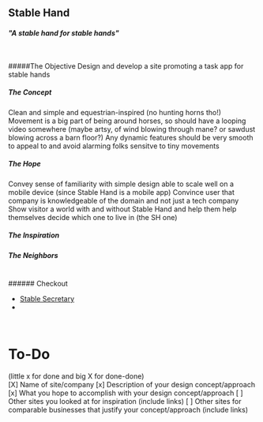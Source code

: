 ## Stable Hand

#### *"A stable hand for stable hands"*

<br>

#####The Objective
Design and develop a site promoting a task app for stable hands 

##### The Concept
Clean and simple and equestrian-inspired (no hunting horns tho!)
Movement is a big part of being around horses, so should have a looping video somewhere (maybe artsy, of wind blowing through mane? or sawdust blowing across a barn floor?)
Any dynamic features should be very smooth to appeal to and avoid alarming folks sensitve to tiny movements


##### The Hope
Convey sense of familiarity with simple design able to scale well on a mobile device (since Stable Hand is a mobile app)
Convince user that company is knowledgeable of the domain and not just a tech company
Show visitor a world with and without Stable Hand and help them help themselves decide which one to live in (the SH one)


##### The Inspiration

##### The Neighbors

<br>
###### Checkout

* [Stable Secretary](http://stablesecretary.com/) 
* 
<br>

To-Do
====
(little x for done and big X for done-done)
<br>
[X] Name of site/company
[x] Description of your design concept/approach
[x] What you hope to accomplish with your design concept/approach
[ ] Other sites you looked at for inspiration (include links)
[ ] Other sites for comparable businesses that justify your concept/approach (include links)